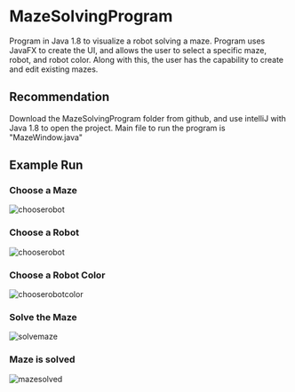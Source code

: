 # MazeSolvingProgram
Program in Java 1.8 to visualize a robot solving a maze. Program uses JavaFX to create the UI, and allows the user to select a specific maze, robot, and robot color. Along with this, the user has the capability to create and edit existing mazes.
## Recommendation
Download the MazeSolvingProgram folder from github, and use intelliJ with Java 1.8 to open the project.
Main file to run the program is "MazeWindow.java"
## Example Run
### Choose a Maze
![chooserobot](https://user-images.githubusercontent.com/55725575/188254473-648d5c66-762f-4470-b75f-376ddf214e1a.png)
### Choose a Robot
![chooserobot](https://user-images.githubusercontent.com/55725575/188254478-5d679365-58d1-459d-a36c-c46bb7213ed1.png)
### Choose a Robot Color
![chooserobotcolor](https://user-images.githubusercontent.com/55725575/188254484-5e656fde-acc7-450a-9cc7-0265e17ce2bf.png)
### Solve the Maze
![solvemaze](https://user-images.githubusercontent.com/55725575/188254491-21a82a15-5b33-4d20-85fa-ff91d4a90b15.png)
### Maze is solved
![mazesolved](https://user-images.githubusercontent.com/55725575/188254504-905ad98f-9cd2-4c93-b1bd-ef8c1fbde1ac.png)
